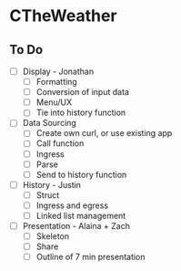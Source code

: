 # CTheWeather

## To Do

- [ ] Display - Jonathan
    - [ ] Formatting
    - [ ] Conversion of input data
    - [ ] Menu/UX
    - [ ] Tie into history function
- [ ] Data Sourcing
    - [ ] Create own curl, or use existing app
    - [ ] Call function
    - [ ] Ingress
    - [ ] Parse
    - [ ] Send to history function
- [ ] History - Justin
    - [ ] Struct
    - [ ] Ingress and egress
    - [ ] Linked list management
- [ ] Presentation - Alaina + Zach
    - [ ] Skeleton
    - [ ] Share
    - [ ] Outline of 7 min presentation